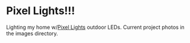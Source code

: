 # Pixel Lights!!!
 Lighting my home w/[Pixel Lights](mypixellights.com) outdoor LEDs.  Current project
 photos in the images directory.
